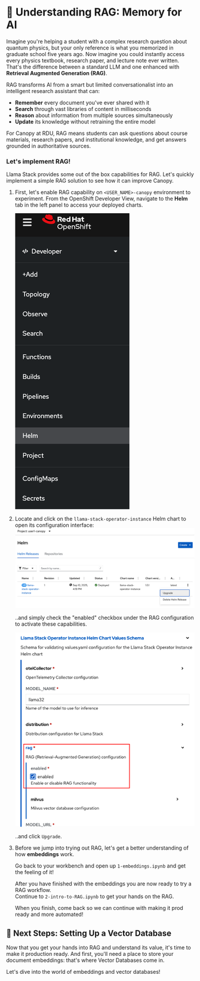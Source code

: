 # 🧠 Understanding RAG: Memory for AI

Imagine you're helping a student with a complex research question about quantum physics, but your only reference is what you memorized in graduate school five years ago. Now imagine you could instantly access every physics textbook, research paper, and lecture note ever written. That's the difference between a standard LLM and one enhanced with **Retrieval Augmented Generation (RAG)**.

RAG transforms AI from a smart but limited conversationalist into an intelligent research assistant that can:

* **Remember** every document you've ever shared with it
* **Search** through vast libraries of content in milliseconds  
* **Reason** about information from multiple sources simultaneously
* **Update** its knowledge without retraining the entire model

For Canopy at RDU, RAG means students can ask questions about course materials, research papers, and institutional knowledge, and get answers grounded in authoritative sources.

### Let's implement RAG!

Llama Stack provides some out of the box capabilities for RAG. Let's quickly implement a simple RAG solution to see how it can improve Canopy. 

1. First, let's enable RAG capability on `<USER_NAME>-canopy` environment to experiment.
    From the OpenShift Developer View, navigate to the **Helm** tab in the left panel to access your deployed charts.

    ![LLS RAG Architecture Diagram](images/rag16.png ':size=20%')

2. Locate and click on the `llama-stack-operator-instance` Helm chart to open its configuration interface:
    ![LLS RAG Architecture Diagram](images/rag14.png ':size=90%')

    ..and simply check the "enabled" checkbox under the RAG configuration to activate these capabilities.

    ![LLS RAG Architecture Diagram](images/rag15.png ':size=40%')

    ..and click `Upgrade`.

3. Before we jump into trying out RAG, let's get a better understanding of how **embeddings** work.  

    Go back to your workbench and open up `1-embeddings.ipynb` and get the feeling of it! 

    After you have finished with the embeddings you are now ready to try a RAG workflow.  
    Continue to `2-intro-to-RAG.ipynb` to get your hands on the RAG.

    When you finish, come back so we can continue with making it prod ready and more automated!


## 🎯 Next Steps: Setting Up a Vector Database

Now that you get your hands into RAG and understand its value, it's time to make it production ready. And first, you'll need a place to store your document embeddings: that's where Vector Databases come in.

Let's dive into the world of embeddings and vector databases!